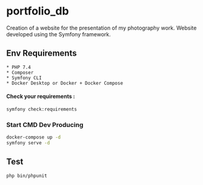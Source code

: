 # portfolio_db

Creation of a website for the presentation of my photography work.
Website developed using the Symfony framework.

## Env Requirements

    * PHP 7.4
    * Composer
    * Symfony CLI
    * Docker Desktop or Docker + Docker Compose

#### Check your requirements :

````bash
symfony check:requirements
````

### Start CMD Dev Producing

````bash
docker-compose up -d
symfony serve -d
````

## Test

````bash
php bin/phpunit
````